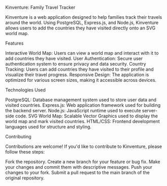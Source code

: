 Kinventure: Family Travel Tracker

Kinventure is a web application designed to help families track their travels around the world. Using PostgreSQL, Express.js, and Node.js, Kinventure allows users to add the countries they have visited directly onto an SVG world map.

Features

Interactive World Map: Users can view a world map and interact with it to add countries they have visited.
User Authentication: Secure user authentication system to ensure privacy and data security.
Country Tracking: Users can add countries they have visited to their profile and visualize their travel progress.
Responsive Design: The application is optimized for various screen sizes, making it accessible across devices.

Technologies Used

PostgreSQL: Database management system used to store user data and visited countries.
Express.js: Web application framework used for building the backend server.
Node.js: JavaScript runtime used to execute server-side code.
SVG World Map: Scalable Vector Graphics used to display the world map and mark visited countries.
HTML/CSS: Frontend development languages used for structure and styling.

Contributing

Contributions are welcome! If you'd like to contribute to Kinventure, please follow these steps:

Fork the repository.
Create a new branch for your feature or bug fix.
Make your changes and commit them with descriptive messages.
Push your changes to your fork.
Submit a pull request to the main branch of the original repository.
